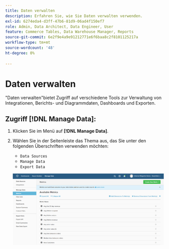 ```yaml
---
title: Daten verwalten
description: Erfahren Sie, wie Sie Daten verwalten verwenden.
exl-id: 6274eda4-d3ff-47b6-81d9-06ad4f150ef7
role: Admin, Data Architect, Data Engineer, User
feature: Commerce Tables, Data Warehouse Manager, Reports
source-git-commit: 6e2f9e4a9e91212771e6f6baa8c2f8101125217a
workflow-type: tm+mt
source-wordcount: '48'
ht-degree: 0%

---
```


# Daten verwalten

&quot;Daten verwalten&quot;bietet Zugriff auf verschiedene Tools zur Verwaltung von Integrationen, Berichts- und Diagrammdaten, Dashboards und Exporten.

## Zugriff [!DNL Manage Data]:

1. Klicken Sie im Menü auf **[!DNL Manage Data]**.

1. Wählen Sie in der Seitenleiste das Thema aus, das Sie unter den folgenden Überschriften verwenden möchten:

   * `Data Sources`
   * `Manage Data`
   * `Export Data`

   ![Daten verwalten](../../assets/magento-bi-manage-data.png)<!--{: .zoom}-->
